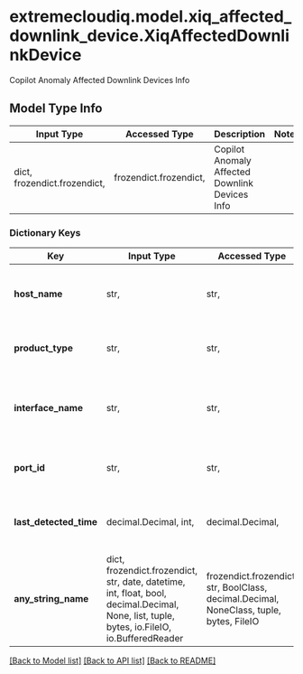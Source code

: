 # extremecloudiq.model.xiq_affected_downlink_device.XiqAffectedDownlinkDevice

Copilot Anomaly Affected Downlink Devices Info

## Model Type Info
Input Type | Accessed Type | Description | Notes
------------ | ------------- | ------------- | -------------
dict, frozendict.frozendict,  | frozendict.frozendict,  | Copilot Anomaly Affected Downlink Devices Info | 

### Dictionary Keys
Key | Input Type | Accessed Type | Description | Notes
------------ | ------------- | ------------- | ------------- | -------------
**host_name** | str,  | str,  | The host name of affected downlink device | [optional] 
**product_type** | str,  | str,  | The model of affected downlink device | [optional] 
**interface_name** | str,  | str,  | The interface name of affected downlink device | [optional] 
**port_id** | str,  | str,  | The port ID of affected downlink device | [optional] 
**last_detected_time** | decimal.Decimal, int,  | decimal.Decimal,  | The last detected timestamp | [optional] value must be a 64 bit integer
**any_string_name** | dict, frozendict.frozendict, str, date, datetime, int, float, bool, decimal.Decimal, None, list, tuple, bytes, io.FileIO, io.BufferedReader | frozendict.frozendict, str, BoolClass, decimal.Decimal, NoneClass, tuple, bytes, FileIO | any string name can be used but the value must be the correct type | [optional]

[[Back to Model list]](../../README.md#documentation-for-models) [[Back to API list]](../../README.md#documentation-for-api-endpoints) [[Back to README]](../../README.md)

